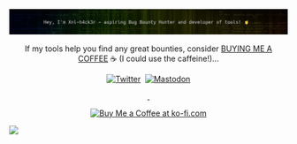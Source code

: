 <center><img src="https://github.com/xnl-h4ck3r/xnl-h4ck3r/blob/main/banner.png"></center>

<div align="center">

If my tools help you find any great bounties, consider [BUYING ME A COFFEE](https://ko-fi.com/xnlh4ck3r) ☕ (I could use the caffeine!)...

[![Twitter](https://img.shields.io/badge/-@xnl__h4ck3r-%232B90D9?style=for-the-badge&logo=twitter&logoColor=white&label=twitter)](https://twitter.com/xnl_h4ck3r)&nbsp;
[![Mastodon](https://img.shields.io/badge/-@xnl__h4ck3r-%232B90D9?style=for-the-badge&logo=mastodon&logoColor=white&label=infosec.exchange)](https://infosec.exchange/@Xnl_h4ck3r)

<link rel="me" href="https://infosec.exchange/@Xnl_h4ck3r">
<a rel="me" href="https://infosec.exchange/@Xnl_h4ck3r">&nbsp;</a>

<a href='https://ko-fi.com/B0B3CZKR5' target='_blank'><img height='36' style='border:0px;height:36px;' src='https://storage.ko-fi.com/cdn/kofi2.png?v=3' border='0' alt='Buy Me a Coffee at ko-fi.com' /></a>
</div>

<centre>![](https://github-profile-trophy.vercel.app/?username=xnl-h4ck3r&theme=tokyonight&no-frame=false&no-bg=false&margin-w=4)</center>
